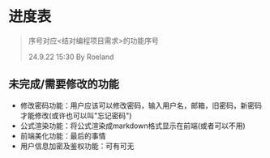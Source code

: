 # 进度表

> 序号对应<结对编程项目需求>的功能序号
>
> 24.9.22 15:30 By Roeland

## 未完成/需要修改的功能

- 修改密码功能：用户应该可以修改密码，输入用户名，邮箱，旧密码，新密码才能修改(或许也可以叫"忘记密码")
- 公式渲染功能：将公式渲染成markdown格式显示在前端(或者可以不用)
- 前端美化功能：最后的事情
- 用户信息加密及鉴权功能：可有可无
